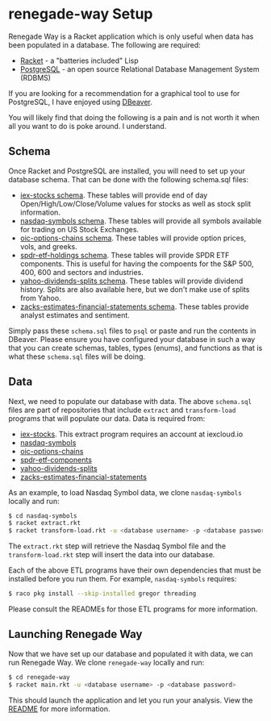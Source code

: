 # renegade-way Setup

Renegade Way is a Racket application which is only useful when data has been populated in a database. The following are required:
 * [Racket](https://racket-lang.org) - a "batteries included" Lisp
 * [PostgreSQL](https://postgresql.org) - an open source Relational Database Management System (RDBMS)

If you are looking for a recommendation for a graphical tool to use for PostgreSQL, I have enjoyed using [DBeaver](https://dbeaver.io).

You will likely find that doing the following is a pain and is not worth it when all you want to do is poke around. I understand.

## Schema

Once Racket and PostgreSQL are installed, you will need to set up your database schema. That can be done with the following schema.sql files:
 * [iex-stocks schema](https://github.com/evdubs/iex-stocks/schema.sql). These tables will provide end of day Open/High/Low/Close/Volume values for stocks as well as stock split information.
 * [nasdaq-symbols schema](https://github.com/evdubs/nasdaq-symbols/schema.sql). These tables will provide all symbols available for trading on US Stock Exchanges.
 * [oic-options-chains schema](https://github.com/evdubs/oic-options-chains/schema.sql). These tables will provide option prices, vols, and greeks.
 * [spdr-etf-holdings schema](https://github.com/evdubs/spdr-etf-holdings/schema.sql). These tables will provide SPDR ETF components. This is useful for having the compoents for the S&P 500, 400, 600 and sectors and industries.
 * [yahoo-dividends-splits schema](https://github.com/evdubs/yahoo-dividends-splits/schema.sql). These tables will provide dividend history. Splits are also available here, but we don't make use of splits from Yahoo.
 * [zacks-estimates-financial-statements schema](https://github.com/evdubs/zacks-estimates-financial-statements/schema.sql). These tables provide analyst estimates and sentiment.

Simply pass these `schema.sql` files to `psql` or paste and run the contents in DBeaver. Please ensure you have configured your database in such a way that you can create schemas, tables, types (enums), and functions as that is what these `schema.sql` files will be doing.

## Data

Next, we need to populate our database with data. The above `schema.sql` files are part of repositories that include `extract` and `transform-load` programs that will populate our data. Data is required from:
* [iex-stocks](https://github.com/evdubs/iex-stocks). This extract program requires an account at iexcloud.io
* [nasdaq-symbols](https://github.com/evdubs/nasdaq-symbols)
* [oic-options-chains](https://github.com/evdubs/oic-options-chains)
* [spdr-etf-components](https://github.com/evdubs/spdr-etf-components)
* [yahoo-dividends-splits](https://github.com/evdubs/yahoo-dividends-splits)
* [zacks-estimates-financial-statements](https://github.com/evdubs/zacks-estimates-financial-statements)

As an example, to load Nasdaq Symbol data, we clone `nasdaq-symbols` locally and run:

```bash
$ cd nasdaq-symbols
$ racket extract.rkt
$ racket transform-load.rkt -u <database username> -p <database password>
```

The `extract.rkt` step will retrieve the Nasdaq Symbol file and the `transform-load.rkt` step will insert the data into our database.

Each of the above ETL programs have their own dependencies that must be installed before you run them. For example, `nasdaq-symbols` requires:

```bash
$ raco pkg install --skip-installed gregor threading
```

Please consult the READMEs for those ETL programs for more information.

## Launching Renegade Way

Now that we have set up our database and populated it with data, we can run Renegade Way. We clone `renegade-way` locally and run:

```bash
$ cd renegade-way
$ racket main.rkt -u <database username> -p <database password>
```

This should launch the application and let you run your analysis. View the [README](https://github.com/evdubs/renegade-way/README.md) for more information.
